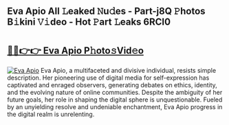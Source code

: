 ## Eva Apio All 𝙻eaked 𝙽u𝚍es - Part-j8Q 𝙿hotos B𝚒kini 𝚅𝚒deo - Hot 𝙿art 𝙻eaks 6RCI0

# <h2><a href="http://ld2m9f.urlbe.top/?page=Eva+Apio">🔗🔗👉👉 Eva Apio P𝚑oto𝚜Vid𝚎o</a></h2>

[![Eva Apio](https://i.imgur.com/eBuTRDB.gif)](http://ld2m9f.urlbe.top/?page=Eva+Apio)
Eva Apio, a multifaceted and divisive individual, resists simple description. Her pioneering use of digital media for self-expression has captivated and enraged observers, generating debates on ethics, identity, and the evolving nature of online communities. Despite the ambiguity of her future goals, her role in shaping the digital sphere is unquestionable. Fueled by an unyielding resolve and undeniable enchantment, Eva Apio progress in the digital realm is unrelenting.
